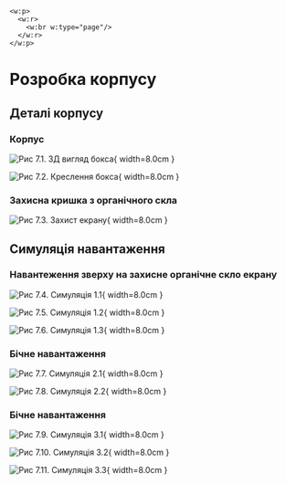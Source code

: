 ```{=openxml}
<w:p>
  <w:r>
    <w:br w:type="page"/>
  </w:r>
</w:p>
```

#  Розробка корпусу

## Деталі корпусу

### Корпус 

![Рис 7.1. 3Д вигляд бокса](/workspaces/Diplom/docs/word/imgs/Solid/Box.png){ width=8.0cm }

![Рис 7.2. Креслення бокса](/workspaces/Diplom/docs/word/imgs/Solid/BoxDraw.svg){ width=8.0cm }

### Захисна кришка з органічного скла

![Рис 7.3. Захист екрану](/workspaces/Diplom/docs/word/imgs/Solid/Top.png){ width=8.0cm }


## Симуляція навантаження


### Навантеження зверху на захисне органічне скло екрану

![Рис 7.4. Симуляція 1.1](/workspaces/Diplom/docs/word/imgs/Solid/Static_1_1.png){ width=8.0cm }

![Рис 7.5. Симуляція 1.2](/workspaces/Diplom/docs/word/imgs/Solid/Static_1_2.png){ width=8.0cm }

![Рис 7.6. Симуляція 1.3](/workspaces/Diplom/docs/word/imgs/Solid/Static_1_3.png){ width=8.0cm }

### Бічне навантаження

![Рис 7.7. Симуляція 2.1](/workspaces/Diplom/docs/word/imgs/Solid/Static_2_1.png){ width=8.0cm }

![Рис 7.8. Симуляція 2.2](/workspaces/Diplom/docs/word/imgs/Solid/Static_2_2.png){ width=8.0cm }

### Бічне навантаження

![Рис 7.9. Симуляція 3.1](/workspaces/Diplom/docs/word/imgs/Solid/Static_3_1.png){ width=8.0cm }

![Рис 7.10. Симуляція 3.2](/workspaces/Diplom/docs/word/imgs/Solid/Static_3_2.png){ width=8.0cm }

![Рис 7.11. Симуляція 3.3](/workspaces/Diplom/docs/word/imgs/Solid/Static_3_3.png){ width=8.0cm }


